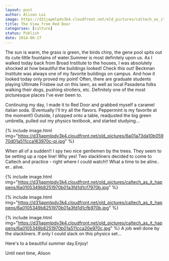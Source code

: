 ```yaml
---
layout: post
author: Alison Lui
image: https://d31japmlpdv3k4.cloudfront.net/old_pictures/caltech_as_it_happens/6a0105349b8251970b01a3fd1d1c25970b.jpg
title: The View from Red Door 
categories: [culture]
status: Publish
date: 2014-06-17
---
```


The sun is warm, the grass is green, the birds chirp, the gene pool spits out its cute little fountains of water.Summer is most definitely upon us. As I walked today back from Broad Institute to the houses, I was absolutely shocked at how beautiful the buildings looked! Check this out! Beckman Institute was always one of my favorite buildings on campus. And how it looked today only proved my point! Often, there are graduate students playing Ultimate Frisbee out on this lawn, as well as local Pasadena folks walking their dogs, pushing strollers, etc. Definitely one of the most picturesque places I've ever been to.

Continuing my day, I made it to Red Door and grabbed myself a caramel italian soda. (Eventually I'll try all the flavors. Peppermint is my favorite at the moment!) Outside, I plopped onto a table, readjusted the big green umbrella, pulled out my physics textbook, and started studying...


{% include image.html img="https://d31japmlpdv3k4.cloudfront.net/old_pictures/6a01a73da10b05970d01a511cca163970c-pi.jpg" %}

When all of a sudden!!
I spy two nice gentlemen by the trees. They seem to be setting up a rope line! Why yes! Two slackliners decided to come to Caltech and practice - right where I could watch!! What a time to be aline.. er.. alive.


{% include image.html img="https://d31japmlpdv3k4.cloudfront.net/old_pictures/caltech_as_it_happens/6a0105349b8251970b01a3fd1d1cf7970b.jpg" %}

{% include image.html img="https://d31japmlpdv3k4.cloudfront.net/old_pictures/caltech_as_it_happens/6a0105349b8251970b01a3fd1d1cfb970b.jpg" %}

{% include image.html img="https://d31japmlpdv3k4.cloudfront.net/old_pictures/caltech_as_it_happens/6a0105349b8251970b01a511cca20e970c.jpg" %}
A job well done by the slackliners. If only I could slack on this physics set...

Here's to a beautiful summer day.Enjoy!

Until next time,
Alison

